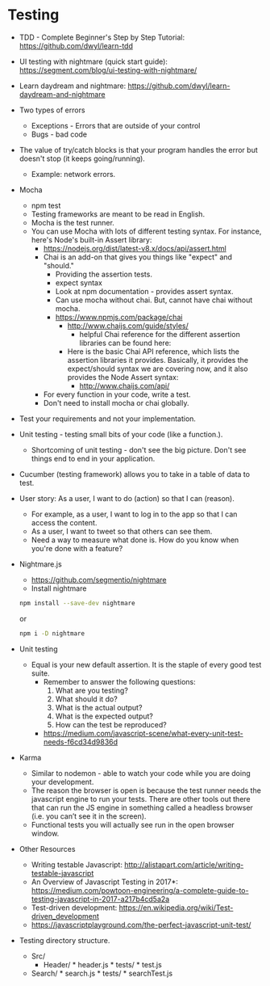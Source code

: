 # Testing

* TDD - Complete Beginner's Step by Step Tutorial: <https://github.com/dwyl/learn-tdd>

* UI testing with nightmare (quick start guide): <https://segment.com/blog/ui-testing-with-nightmare/>

* Learn daydream and nightmare: <https://github.com/dwyl/learn-daydream-and-nightmare>

* Two types of errors
  * Exceptions - Errors that are outside of your control
  * Bugs - bad code

* The value of try/catch blocks is that your program handles the error but doesn't stop (it keeps going/running).
  * Example: network errors.

* Mocha
  * npm test
  * Testing frameworks are meant to be read in English.
  * Mocha is the test runner.
  * You can use Mocha with lots of different testing syntax. For instance, here's Node's built-in Assert library:
    * <https://nodejs.org/dist/latest-v8.x/docs/api/assert.html>
    * Chai is an add-on that gives you things like "expect" and "should."
      * Providing the assertion tests.
      * expect syntax
      * Look at npm documentation - provides assert syntax.
      * Can use mocha without chai. But, cannot have chai without mocha.
      * <https://www.npmjs.com/package/chai>
        * <http://www.chaijs.com/guide/styles/>
          * helpful Chai reference for the different assertion libraries can be found here:
        * Here is the basic Chai API reference, which lists the assertion libraries it provides. Basically, it provides the expect/should syntax we are covering now, and it also provides the Node Assert syntax:
          * <http://www.chaijs.com/api/>
    * For every function in your code, write a test.
    * Don't need to install mocha or chai globally.

* Test your requirements and not your implementation.
* Unit testing - testing small bits of your code (like a function.).
  * Shortcoming of unit testing - don't see the big picture. Don't see things end to end in your application.
* Cucumber (testing framework) allows you to take in a table of data to test.

* User story: As a user, I want to do (action) so that I can (reason).
  * For example, as a user, I want to log in to the app so that I can access the content.
  * As a user, I want to tweet so that others can see them.
  * Need a way to measure what done is. How do you know when you're done with a feature?

* Nightmare.js
  * <https://github.com/segmentio/nightmare>
  * Install nightmare
  
  ```bash
  npm install --save-dev nightmare
  ```
  
  or
  
  ```bash
  npm i -D nightmare
  ```

* Unit testing
  * Equal is your new default assertion. It is the staple of every good test suite.
    * Remember to answer the following questions:
        1. What are you testing?
        2. What should it do?
        3. What is the actual output?
        4. What is the expected output?
        5. How can the test be reproduced?
    * <https://medium.com/javascript-scene/what-every-unit-test-needs-f6cd34d9836d>

* Karma
  * Similar to nodemon - able to watch your code while you are doing your development.
  * The reason the browser is open is because the test runner needs the javascript engine to run your tests. There are other tools out there that can run the JS engine in something called a headless browser (i.e. you can’t see it in the screen).
  * Functional tests you will actually see run in the open browser window.

* Other Resources
  * Writing testable Javascript: <http://alistapart.com/article/writing-testable-javascript>
  * An Overview of Javascript Testing in 2017*: <https://medium.com/powtoon-engineering/a-complete-guide-to-testing-javascript-in-2017-a217b4cd5a2a>
  * Test-driven development: <https://en.wikipedia.org/wiki/Test-driven_development>
  * <https://javascriptplayground.com/the-perfect-javascript-unit-test/>

* Testing directory structure.
  * Src/
    * Header/
            * header.js
            * tests/
                * test.js
  * Search/
            * search.js
            * tests/
                * searchTest.js
